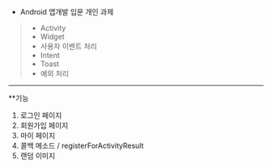 * Android 앱개발 입문 개인 과제
> - Activity
> - Widget
> - 사용자 이벤트 처리
> - Intent
> - Toast
> - 예외 처리


------------------

**기능
1. 로그인 페이지
2. 회원가입 페이지
3. 마이 페이지
4. 콜백 메소드 / registerForActivityResult
5. 랜덤 이미지
